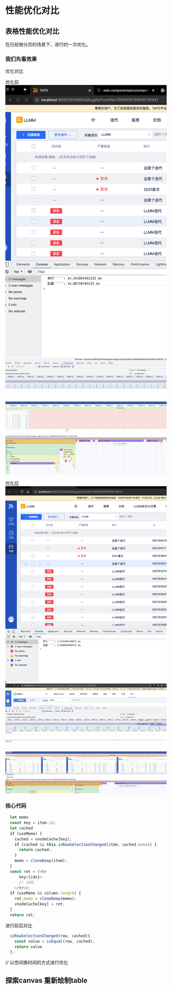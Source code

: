 # 性能优化对比

## 表格性能优化对比

 在已经做分页的场景下，进行的一次优化。

### 我们先看效果

优化对比

优化前
![优化前js计算](2021-09-23-19-00-10.png)
![优化前渲染](2021-09-23-19-00-48.png)

优化后
![优化后js计算](2021-09-23-19-00-29.png)
![优化后渲染](2021-09-23-19-00-55.png)

### 核心代码

```js
  let memo
  const key = item.id;
  let cached
  if (useMemo) {
    cached = vnodeCache[key];
    if (cached && this.isRowSelectionChanged(item, cached.memo)) {
      return cached;
    }
    memo = cloneDeep(item);
  }
  const ret = (<tr
      key={idx}>
      // 代码
    </tr>);
  if (useMemo && column.length) {
    ret.memo = cloneDeep(memo);
    vnodeCache[key] = ret;
  }
  return ret;
```

 进行前后对比

```js
  isRowSelectionChanged(row, cached){
    const value = isEqual(row, cached);
    return value
  },

```

// 以空间换时间的方式进行优化

## 探索canvas 重新绘制table




